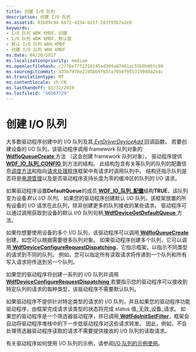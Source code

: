 ```yaml
---
title: 创建 I/O 队列
description: 创建 I/O 队列
ms.assetid: 03b09c94-6b72-4234-b21f-203f93b7a2e8
keywords:
- I/O 队列 WDK KMDF，创建
- I/O 队列 WDK KMDF，默认值
- 默认 I/O 队列 WDK KMDF
- 创建 I/O 队列 WDK KMDF
ms.date: 04/20/2017
ms.localizationpriority: medium
ms.openlocfilehash: c2776e77f2310145ad304a87481ac55b0b86fc89
ms.sourcegitcommit: a33b7978e22d5bb9f65ca7056f955319049a2e4c
ms.translationtype: MT
ms.contentlocale: zh-CN
ms.lasthandoff: 01/31/2019
ms.locfileid: "56567729"
---
```

# <a name="creating-io-queues"></a>创建 I/O 队列





大多数驱动程序创建中的 I/O 队列及其[ *EvtDriverDeviceAdd* ](https://msdn.microsoft.com/library/windows/hardware/ff541693)回调函数。 若要创建设备的 I/O 队列，该驱动程序调用 framework 队列对象的[ **WdfIoQueueCreate** ](https://msdn.microsoft.com/library/windows/hardware/ff547401)方法 （这会创建 framework 队列对象）。 驱动程序提供[ **WDF\_IO\_队列\_CONFIG** ](https://msdn.microsoft.com/library/windows/hardware/ff552359)到方法的结构。 此结构包含有关等队列的队列的配置信息[调度方法](dispatching-methods-for-i-o-requests.md)和指向[请求处理程序](request-handlers.md)框架中有请求时调用队列中。 结构还指示队列是否将是[电源管理](using-power-managed-i-o-queues.md)以及是否驱动程序支持长度为零的缓冲区的队列的 I/O 请求。

如果驱动程序设置**DefaultQueue**的成员[ **WDF\_IO\_队列\_配置**](https://msdn.microsoft.com/library/windows/hardware/ff552359)结构**TRUE**，该队列变为设备*默认 I/O 队列*。 如果您的驱动程序创建默认 I/O 队列，该框架放置的所有设备的 I/O 请求在此队列，除非创建更多的队列接收的某些请求。 驱动程序可以通过调用获取到设备的默认 I/O 队列句柄[ **WdfDeviceGetDefaultQueue** ](https://msdn.microsoft.com/library/windows/hardware/ff545965)方法。

如果你想要使用设备的多个 I/O 队列，该驱动程序可以调用[ **WdfIoQueueCreate** ](https://msdn.microsoft.com/library/windows/hardware/ff547401)创建，如您可以根据需要很多队列对象。 如果驱动程序创建多个队列，它可以调用[ **WdfDeviceConfigureRequestDispatching**](https://msdn.microsoft.com/library/windows/hardware/ff545920)，它指示框架，以指示不同类型的请求到不同的队列。 例如，您可以指定所有读取请求将传递到一个队列和所有写入请求将传送到另一个队列。

如果您的驱动程序将创建一系列的 I/O 队列并调用[ **WdfDeviceConfigureRequestDispatching** ](https://msdn.microsoft.com/library/windows/hardware/ff545920)若要指示您的驱动程序可以接收到特定队列的请求的每种类型，该驱动程序不需要默认队列。

如果驱动程序不提供针对特定类型的请求的 I/O 队列，并且如果您的驱动程序功能驱动程序，由框架完成请求该类型的状态将完成 status 值\_无效\_设备\_请求。 如果您的驱动程序是一个筛选器驱动程序，并已调用[ **WdfFdoInitSetFilter**](https://msdn.microsoft.com/library/windows/hardware/ff547273)，框架会自动将驱动程序堆栈中的下一步低驱动程序对这些请求转发。 因此，例如，不会处理筛选器驱动程序读取的请求不需要提供接收的 I/O 队列的读取请求。

有关驱动程序如何使用 I/O 队列的示例，请参阅[I/O 队列的示例使用](example-uses-of-i-o-queues.md)。

 

 





